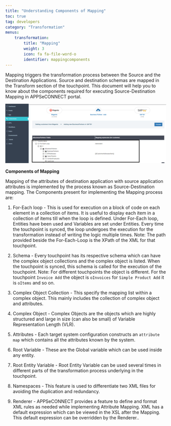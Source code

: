 ```yaml
---
title: "Understanding Components of Mapping"
toc: true
tag: developers
category: "Transformation"
menus: 
    transformation:
        title: "Mapping"
        weight: 3
        icon: fa fa-file-word-o
        identifier: mappingcomponents
---
```

Mapping triggers the transformation process between the Source and the Destination Applications.
Source and destination schemas are mapped in the Transform section of the touchpoint. 
This document will help you to know about the components required for executing Source-Destination Mapping 
in APPSeCONNECT portal.

![Scenario1-GroupingCondition](/staticfiles/Transformation/media/mapping_defaultscreen.png)

**Components of Mapping**

Mapping of the attributes of destination application with source application attributes is implemented by the process known as Source-Destination mapping. 
The Components present for implementing the Mapping process are:

1.	For-Each loop - This is used for execution on a block of code on each element in a collection of items. It is useful to display each item in a collection of items till when the loop is defined. Under For-Each loop, Entities have been used and Variables are set under Entities. Every time the touchpoint is synced, the loop undergoes the execution for the transformation instead of writing the logic multiple times.
Note: The path provided beside the For-Each-Loop is the XPath of the XML for that touchpoint.

2.	Schema - Every touchpoint has its respective schema which can have the complex object collections and the complex object is listed. When the touchpoint is synced, this schema is called for the execution of the touchpoint. 
Note: For different touchpoints the object is different. For the touchpoint `Invoice Add` the object is `oInvoices` for `Simple Product Add` it is `oItems` and so on.

3.	Complex Object Collection - This specify the mapping list within a complex object. This mainly includes the collection of complex object and attributes.

4.	Complex Object - Complex Objects are the objects which are highly structured and large in size (can also be small) of Variable Representation Length (VLR).

5.	Attributes - Each target system configuration constructs an `attribute map` which contains all the attributes known by the system.

6.	Root Variable - These are the Global variable which can be used inside any entity. 

7.	Root Entity Variable - Root Entity Variable can be used several times in different parts of the transformation process underlying in the touchpoint.

8.	Namespaces - This feature is used to differentiate two XML files for avoiding the duplication and redundancy.

9.	Renderer - APPSeCONNECT provides a feature to define and format XML rules as needed while implementing Attribute Mapping. 
XML has a default expression which can be viewed in the XSL after the Mapping. 
This default expression can be overridden by the Renderer.. 



